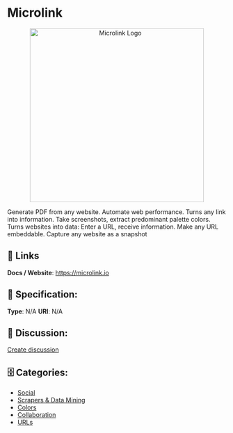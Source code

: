 # Microlink
<p align="center">
    <img width="400" src="https://raw.githubusercontent.com/apis-list/apis-list/main/apis/microlink/logo_256x256.png" alt="Microlink Logo"/>
</p>

Generate PDF from any website. Automate web performance. Turns any link into information.  Take screenshots, extract predominant palette colors. Turns websites into data: Enter a URL, receive information. Make any URL embeddable. Capture any website as a snapshot

##  🔗 Links
**Docs / Website**: https://microlink.io

## 🧬 Specification:
**Type**: N/A
**URI**: N/A

## 💬 Discussion:
[Create discussion](https://github.com/apis-list/apis-list/discussions/new)

## 🗄️ Categories:
- [Social](https://github.com/apis-list/apis-list#social)
- [Scrapers & Data Mining](https://github.com/apis-list/apis-list#scrapers--data-mining)
- [Colors](https://github.com/apis-list/apis-list#colors)
- [Collaboration](https://github.com/apis-list/apis-list#collaboration)
- [URLs](https://github.com/apis-list/apis-list#urls)










